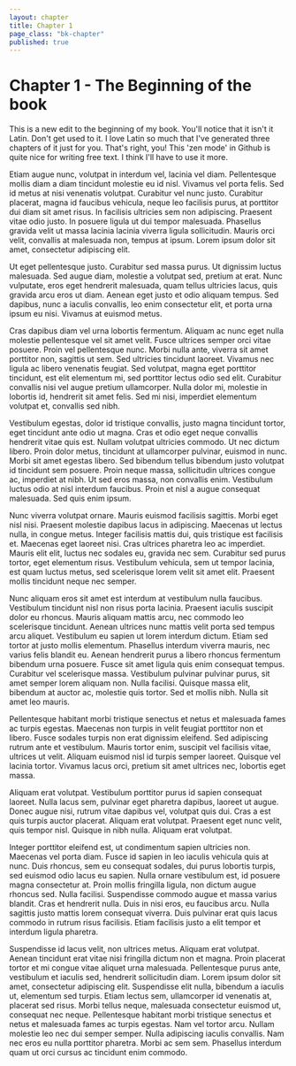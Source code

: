 ```yaml
---
layout: chapter
title: Chapter 1
page_class: "bk-chapter"
published: true
---
```


# Chapter 1 - The Beginning of the book

This is a new edit to the beginning of my book. You'll notice that it isn't it Latin. Don't get used to it. I love Latin so much that I've generated three chapters of it just for you. That's right, you! This 'zen mode' in Github is quite nice for writing free text. I think I'll have to use it more.

Etiam augue nunc, volutpat in interdum vel, lacinia vel diam. Pellentesque mollis diam a diam tincidunt molestie eu id nisl. Vivamus vel porta felis. Sed id metus at nisi venenatis volutpat. Curabitur vel nunc justo. Curabitur placerat, magna id faucibus vehicula, neque leo facilisis purus, at porttitor dui diam sit amet risus. In facilisis ultricies sem non adipiscing. Praesent vitae odio justo. In posuere ligula ut dui tempor malesuada. Phasellus gravida velit ut massa lacinia lacinia viverra ligula sollicitudin. Mauris orci velit, convallis at malesuada non, tempus at ipsum. Lorem ipsum dolor sit amet, consectetur adipiscing elit.

Ut eget pellentesque justo. Curabitur sed massa purus. Ut dignissim luctus malesuada. Sed augue diam, molestie a volutpat sed, pretium at erat. Nunc vulputate, eros eget hendrerit malesuada, quam tellus ultricies lacus, quis gravida arcu eros ut diam. Aenean eget justo et odio aliquam tempus. Sed dapibus, nunc a iaculis convallis, leo enim consectetur elit, et porta urna ipsum eu nisi. Vivamus at euismod metus.

Cras dapibus diam vel urna lobortis fermentum. Aliquam ac nunc eget nulla molestie pellentesque vel sit amet velit. Fusce ultrices semper orci vitae posuere. Proin vel pellentesque nunc. Morbi nulla ante, viverra sit amet porttitor non, sagittis ut sem. Sed ultricies tincidunt laoreet. Vivamus nec ligula ac libero venenatis feugiat. Sed volutpat, magna eget porttitor tincidunt, est elit elementum mi, sed porttitor lectus odio sed elit. Curabitur convallis nisi vel augue pretium ullamcorper. Nulla dolor mi, molestie in lobortis id, hendrerit sit amet felis. Sed mi nisi, imperdiet elementum volutpat et, convallis sed nibh.

Vestibulum egestas, dolor id tristique convallis, justo magna tincidunt tortor, eget tincidunt ante odio ut magna. Cras et odio eget neque convallis hendrerit vitae quis est. Nullam volutpat ultricies commodo. Ut nec dictum libero. Proin dolor metus, tincidunt at ullamcorper pulvinar, euismod in nunc. Morbi sit amet egestas libero. Sed bibendum tellus bibendum justo volutpat id tincidunt sem posuere. Proin neque massa, sollicitudin ultrices congue ac, imperdiet at nibh. Ut sed eros massa, non convallis enim. Vestibulum luctus odio at nisl interdum faucibus. Proin et nisl a augue consequat malesuada. Sed quis enim ipsum.

Nunc viverra volutpat ornare. Mauris euismod facilisis sagittis. Morbi eget nisl nisi. Praesent molestie dapibus lacus in adipiscing. Maecenas ut lectus nulla, in congue metus. Integer facilisis mattis dui, quis tristique est facilisis et. Maecenas eget laoreet nisi. Cras ultrices pharetra leo ac imperdiet. Mauris elit elit, luctus nec sodales eu, gravida nec sem. Curabitur sed purus tortor, eget elementum risus. Vestibulum vehicula, sem ut tempor lacinia, est quam luctus metus, sed scelerisque lorem velit sit amet elit. Praesent mollis tincidunt neque nec semper.

Nunc aliquam eros sit amet est interdum at vestibulum nulla faucibus. Vestibulum tincidunt nisl non risus porta lacinia. Praesent iaculis suscipit dolor eu rhoncus. Mauris aliquam mattis arcu, nec commodo leo scelerisque tincidunt. Aenean ultrices nunc mattis velit porta sed tempus arcu aliquet. Vestibulum eu sapien ut lorem interdum dictum. Etiam sed tortor at justo mollis elementum. Phasellus interdum viverra mauris, nec varius felis blandit eu. Aenean hendrerit purus a libero rhoncus fermentum bibendum urna posuere. Fusce sit amet ligula quis enim consequat tempus. Curabitur vel scelerisque massa. Vestibulum pulvinar pulvinar purus, sit amet semper lorem aliquam non. Nulla facilisi. Quisque massa elit, bibendum at auctor ac, molestie quis tortor. Sed et mollis nibh. Nulla sit amet leo mauris.

Pellentesque habitant morbi tristique senectus et netus et malesuada fames ac turpis egestas. Maecenas non turpis in velit feugiat porttitor non et libero. Fusce sodales turpis non erat dignissim eleifend. Sed adipiscing rutrum ante et vestibulum. Mauris tortor enim, suscipit vel facilisis vitae, ultrices ut velit. Aliquam euismod nisl id turpis semper laoreet. Quisque vel lacinia tortor. Vivamus lacus orci, pretium sit amet ultrices nec, lobortis eget massa.

Aliquam erat volutpat. Vestibulum porttitor purus id sapien consequat laoreet. Nulla lacus sem, pulvinar eget pharetra dapibus, laoreet ut augue. Donec augue nisi, rutrum vitae dapibus vel, volutpat quis dui. Cras a est quis turpis auctor placerat. Aliquam erat volutpat. Praesent eget nunc velit, quis tempor nisl. Quisque in nibh nulla. Aliquam erat volutpat.

Integer porttitor eleifend est, ut condimentum sapien ultricies non. Maecenas vel porta diam. Fusce id sapien in leo iaculis vehicula quis at nunc. Duis rhoncus, sem eu consequat sodales, dui purus lobortis turpis, sed euismod odio lacus eu sapien. Nulla ornare vestibulum est, id posuere magna consectetur at. Proin mollis fringilla ligula, non dictum augue rhoncus sed. Nulla facilisi. Suspendisse commodo augue et massa varius blandit. Cras et hendrerit nulla. Duis in nisi eros, eu faucibus arcu. Nulla sagittis justo mattis lorem consequat viverra. Duis pulvinar erat quis lacus commodo in rutrum risus facilisis. Etiam facilisis justo a elit tempor et interdum ligula pharetra.

Suspendisse id lacus velit, non ultrices metus. Aliquam erat volutpat. Aenean tincidunt erat vitae nisi fringilla dictum non et magna. Proin placerat tortor et mi congue vitae aliquet urna malesuada. Pellentesque purus ante, vestibulum et iaculis sed, hendrerit sollicitudin diam. Lorem ipsum dolor sit amet, consectetur adipiscing elit. Suspendisse elit nulla, bibendum a iaculis ut, elementum sed turpis. Etiam lectus sem, ullamcorper id venenatis at, placerat sed risus. Morbi tellus neque, malesuada consectetur euismod ut, consequat nec neque. Pellentesque habitant morbi tristique senectus et netus et malesuada fames ac turpis egestas. Nam vel tortor arcu. Nullam molestie leo nec dui semper semper. Nulla adipiscing iaculis convallis. Nam nec eros eu nulla porttitor pharetra. Morbi ac sem sem. Phasellus interdum quam ut orci cursus ac tincidunt enim commodo.